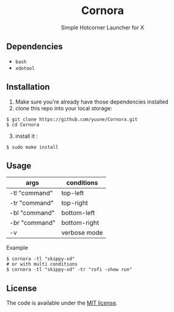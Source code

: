 <div align="center">
	<h1>Cornora</h1>
	<p>Simple Hotcorner Launcher for X</p>
</div>

## Dependencies

- `bash`
- `xdotool`

## Installation

1. Make sure you're already have those dependencies installed
2. clone this repo into your local storage:
```
$ git clone https://github.com/yuune/Cornora.git
$ cd Cornora
```
3. install it :
```
$ sudo make install
```

## Usage

| args           | conditions   |
| -------------- | ------------ |
| -tl "command"  | top-left     |
| -tr "command"  | top-right    |
| -bl "command"  | bottom-left  |
| -br "command"  | bottom-right |
| -v             | verbose mode |

Example
```
$ cornora -tl "skippy-xd"
# or with multi conditions
$ cornora -tl "skippy-xd" -tr "rofi -show run"      
```
      
## License

The code is available under the [MIT license](LICENSE).
